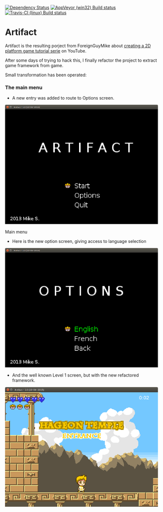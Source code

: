 [![Dependency Status](https://www.versioneye.com/user/projects/570ee09afcd19a00415b12bc/badge.svg?style=flat)](https://www.versioneye.com/user/projects/570ee09afcd19a00415b12bc)
[![AppVeyor (win32) Build status](https://ci.appveyor.com/api/projects/status/2xid3rsoeqtoacra?svg=true)](https://ci.appveyor.com/project/SnapGames/platform2D "AppVeyor (win32) Build status")
[![Travis-CI (linux) Build status](https://travis-ci.org/SnapGames/platform2D.svg?branch=master)](https://travis-ci.org/SnapGames/platform2D/requests "Travis-CI (linux) Build Status")

Artifact
======

Artifact is the resulting porject from ForeignGuyMike about [creating a 2D platform game tutorial serie](https://www.youtube.com/playlist?list=PL-2t7SM0vDfcIedoMIghzzgQqZq45jYGv) on YouTube.

After some days of trying to hack this, I finally refactor the project to extract game framework from game. 

Small transformation has been operated:

### The main menu

* A new entry was added to route to Options screen.

![Main menu](docs/artifact-menu.png "Main menu")

Main menu

* Here is the new option screen, giving access to language selection

![Options menu](docs/artifact-options.png "Options menu")

* And the well known Level 1 screen, but with the new refactored framework. 

![Level 1](docs/artifact-level1.png "Level 1")

